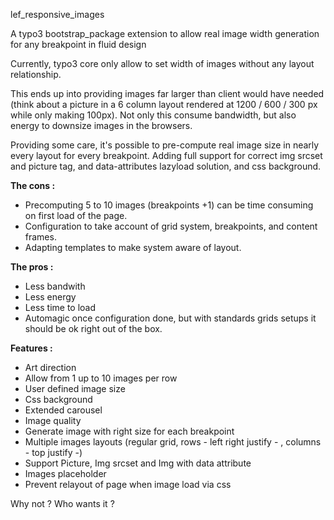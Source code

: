 lef_responsive_images

A typo3 bootstrap_package extension to allow real image width generation for any breakpoint in fluid design

Currently, typo3 core only allow to set width of images without any layout relationship.

This ends up into providing images far larger than client would have needed (think about a picture in a 6 column layout rendered at 1200 / 600 / 300 px while only making 100px). Not only this consume bandwidth, but also energy to downsize images in the browsers.

Providing some care, it's possible to pre-compute real image size in nearly every layout for every breakpoint. Adding full support for correct img srcset and picture tag, and data-attributes lazyload solution, and css background.

**The cons :**

- Precomputing 5 to 10 images (breakpoints +1) can be time consuming on first load of the page.
- Configuration to take account of grid system, breakpoints, and content frames.
- Adapting templates to make system aware of layout.

**The pros :**

- Less bandwith
- Less energy
- Less time to load
- Automagic once configuration done, but with standards grids setups it should be ok right out of the box.

**Features :**

- Art direction
- Allow from 1 up to 10 images per row
- User defined image size
- Css background
- Extended carousel
- Image quality
- Generate image with right size for each breakpoint
- Multiple images layouts (regular grid, rows - left right justify - , columns - top justify -)
- Support Picture, Img srcset and Img with data attribute
- Images placeholder
- Prevent relayout of page when image load via css


Why not ?
Who wants it ?

